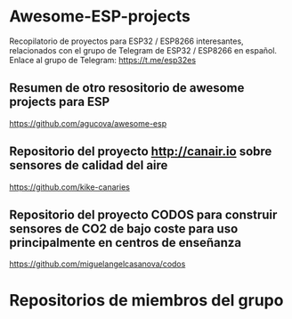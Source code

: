 # Awesome-ESP-projects
Recopilatorio de proyectos para ESP32 / ESP8266 interesantes, relacionados con el grupo de Telegram de ESP32 / ESP8266 en español.
Enlace al grupo de Telegram: https://t.me/esp32es

## Resumen de otro resositorio de awesome projects para ESP
https://github.com/agucova/awesome-esp

## Repositorio del proyecto http://canair.io sobre sensores de calidad del aire
https://github.com/kike-canaries

## Repositorio del proyecto CODOS para construir sensores de CO2 de bajo coste para uso principalmente en centros de enseñanza
https://github.com/miguelangelcasanova/codos

# Repositorios de miembros del grupo
